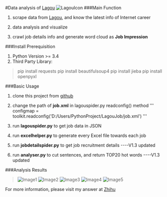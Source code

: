 #Data analysis of [Lagou](http://www.lagou.com/)
![LagouIcon](http://pstatic.lagou.com/www/static/common/widgets/header_c/modules/img/logo_d0915a9.png)
###Main Function

1. scrape data from [Lagou](www.lagou.com), and know the latest info of Internet career

2. data analysis and visualize

3. crawl job details info and generate word cloud as __Job Impression__


###Install Prerequisition
1. Python Version >= 3.4
2. Third Party Library: 
  > pip install requests
  > pip install beautifulsoup4
  > pip install jieba
  > pip install openpyxl

###Basic Usage
1. clone this project from [github](https://github.com/EclipseXuLu/LagouJob.git)

2. change the path of __job.xml__ in lagouspider.py readconfig() method
    '''
    configmap = toolkit.readconfig('D:/Users/PythonProject/LagouJob/job.xml')
    '''
3. run __lagouspider.py__ to get job data in JSON

4. run __excelhelper.py__ to generate every Excel file towards each job

5. run __jobdetailspider.py__ to get job recruitment details ----V1.3 updated

6. run __analyser.py__ to cut sentences, and return TOP20 hot words ----V1.3 updated

###Analysis Results
> ![Image1](https://pic2.zhimg.com/a0c42bc6bd7c8743687ba50305c85821_b.jpg)
> ![Image2](https://pic3.zhimg.com/f89ca5a008f8ad84a1a2121888aa10c2_b.jpg)
> ![Image3](https://pic1.zhimg.com/85b930c6aff823a3b8ee73973d20f274_b.jpg)
> ![Image4](https://pic2.zhimg.com/0ce1858e3f261f0a90e50e79bd057e8d_b.png)
> ![Image5](https://pic3.zhimg.com/3854e7ca5a8c53e5bb98a2ae3add4a8e_b.png)

For more information, please visit my answer at [Zhihu](https://www.zhihu.com/question/36132174/answer/94392659)
